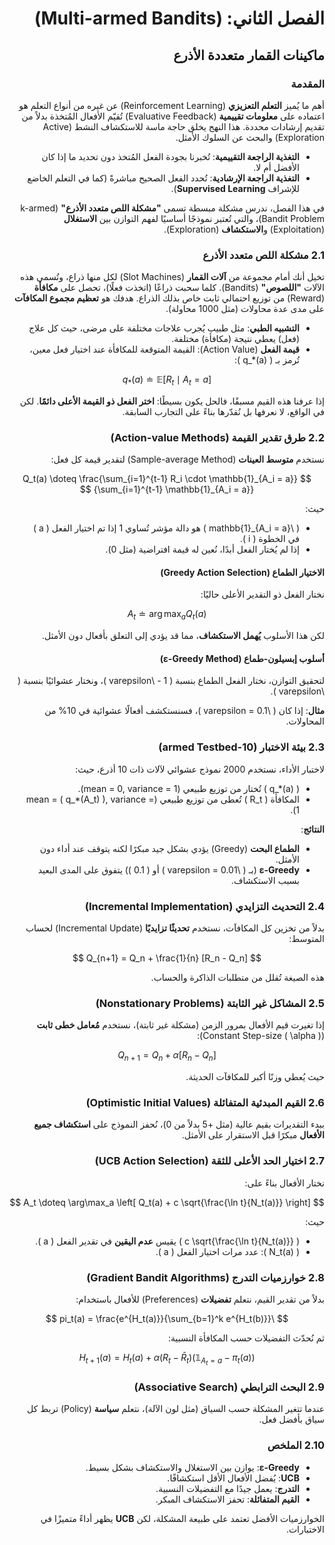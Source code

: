 <div dir="rtl">

# الفصل الثاني: (Multi-armed Bandits)  
## ماكينات القمار متعددة الأذرع  

### المقدمة  
أهم ما يُميز **التعلم التعزيزي** (Reinforcement Learning) عن غيره من أنواع التعلم هو اعتماده على **معلومات تقييمية** (Evaluative Feedback) تُقيّم الأفعال المُتخذة بدلاً من تقديم إرشادات محددة. هذا النهج يخلق حاجة ماسة للاستكشاف النشط (Active Exploration) والبحث عن السلوك الأمثل.  

- **التغذية الراجعة التقييمية**: تُخبرنا بجودة الفعل المُتخذ دون تحديد ما إذا كان الأفضل أم لا.  
- **التغذية الراجعة الإرشادية**: تُحدد الفعل الصحيح مباشرةً (كما في التعلم الخاضع للإشراف **Supervised Learning**).  

في هذا الفصل، ندرس مشكلة مبسطة تسمى **"مشكلة اللص متعدد الأذرع"** (k-armed Bandit Problem)، والتي تُعتبر نموذجًا أساسيًا لفهم التوازن بين **الاستغلال** (Exploitation) و**الاستكشاف** (Exploration).  

### 2.1 مشكلة اللص متعدد الأذرع  
تخيل أنك أمام مجموعة من **آلات القمار** (Slot Machines) لكل منها ذراع، وتُسمى هذه الآلات **"اللصوص"** (Bandits). كلما سحبت ذراعًا (اتخذت فعلًا)، تحصل على **مكافأة** (Reward) من توزيع احتمالي ثابت خاص بذلك الذراع. هدفك هو **تعظيم مجموع المكافآت** على مدى عدة محاولات (مثل 1000 محاولة).  

- **التشبيه الطبي**: مثل طبيب يُجرب علاجات مختلفة على مرضى، حيث كل علاج (فعل) يعطي نتيجة (مكافأة) مختلفة.  
- **قيمة الفعل** (Action Value): القيمة المتوقعة للمكافأة عند اختيار فعل معين، تُرمز بـ \( q_*(a) \):  

$$
q_*(a) \doteq \mathbb{E}[R_t \mid A_t = a]
$$

إذا عرفنا هذه القيم مسبقًا، فالحل يكون بسيطًا: **اختر الفعل ذو القيمة الأعلى دائمًا**. لكن في الواقع، لا نعرفها بل نُقدّرها بناءً على التجارب السابقة.  

### 2.2 طرق تقدير القيمة (Action-value Methods)  
نستخدم **متوسط العينات** (Sample-average Method) لتقدير قيمة كل فعل:  

$$
Q_t(a) \doteq \frac{\sum_{i=1}^{t-1} R_i \cdot \mathbb{1}_{A_i = a}}{\sum_{i=1}^{t-1} \mathbb{1}_{A_i = a}}
$$

حيث:  
- \( \mathbb{1}_{A_i = a} \) هو دالة مؤشر تُساوي 1 إذا تم اختيار الفعل \( a \) في الخطوة \( i \).  
- إذا لم يُختار الفعل أبدًا، نُعين له قيمة افتراضية (مثل 0).  

#### الاختيار الطماع (Greedy Action Selection)  
نختار الفعل ذو التقدير الأعلى حاليًا:  

$$
A_t \doteq \arg\max_a Q_t(a)
$$

لكن هذا الأسلوب **يُهمل الاستكشاف**، مما قد يؤدي إلى التعلق بأفعال دون الأمثل.  

#### أسلوب إبسيلون-طماع (ε-Greedy Method)  
لتحقيق التوازن، نختار الفعل الطماع بنسبة \( 1 - \varepsilon \)، ونختار عشوائيًا بنسبة \( \varepsilon \).  

**مثال**: إذا كان \( \varepsilon = 0.1 \)، فسنستكشف أفعالًا عشوائية في 10% من المحاولات.  

### 2.3 بيئة الاختبار (10-armed Testbed)  
لاختبار الأداء، نستخدم 2000 نموذج عشوائي لآلات ذات 10 أذرع، حيث:  
- \( q_*(a) \) تُختار من توزيع طبيعي (mean = 0, variance = 1).  
- المكافأة \( R_t \) تُعطى من توزيع طبيعي (mean = \( q_*(A_t) \), variance = 1).  

**النتائج**:  
- **الطماع البحت** (Greedy) يؤدي بشكل جيد مبكرًا لكنه يتوقف عند أداء دون الأمثل.  
- **ε-Greedy** (بـ \( \varepsilon = 0.01 \) أو \( 0.1 \)) يتفوق على المدى البعيد بسبب الاستكشاف.  

### 2.4 التحديث التزايدي (Incremental Implementation)  
بدلاً من تخزين كل المكافآت، نستخدم **تحديثًا تزايديًا** (Incremental Update) لحساب المتوسط:  

$$
Q_{n+1} = Q_n + \frac{1}{n} [R_n - Q_n]
$$

هذه الصيغة تُقلل من متطلبات الذاكرة والحساب.  

### 2.5 المشاكل غير الثابتة (Nonstationary Problems)  
إذا تغيرت قيم الأفعال بمرور الزمن (مشكلة غير ثابتة)، نستخدم **مُعامل خطى ثابت** (Constant Step-size \( \alpha \)):  

$$
Q_{n+1} = Q_n + \alpha [R_n - Q_n]
$$

حيث يُعطي وزنًا أكبر للمكافآت الحديثة.  

### 2.6 القيم المبدئية المتفائلة (Optimistic Initial Values)  
ببدء التقديرات بقيم عالية (مثل +5 بدلاً من 0)، نُحفز النموذج على **استكشاف جميع الأفعال** مبكرًا قبل الاستقرار على الأمثل.  

### 2.7 اختيار الحد الأعلى للثقة (UCB Action Selection)  
نختار الأفعال بناءً على:  

$$
A_t \doteq \arg\max_a \left[ Q_t(a) + c \sqrt{\frac{\ln t}{N_t(a)}} \right]
$$

حيث:  
- \( c \sqrt{\frac{\ln t}{N_t(a)}} \) يقيس **عدم اليقين** في تقدير الفعل \( a \).  
- \( N_t(a) \): عدد مرات اختيار الفعل \( a \).  

### 2.8 خوارزميات التدرج (Gradient Bandit Algorithms)  
بدلاً من تقدير القيم، نتعلم **تفضيلات** (Preferences) للأفعال باستخدام:  

$$
\pi_t(a) = \frac{e^{H_t(a)}}{\sum_{b=1}^k e^{H_t(b)}}
$$

ثم نُحدّث التفضيلات حسب المكافأة النسبية:  

$$
H_{t+1}(a) = H_t(a) + \alpha (R_t - \bar{R}_t)(\mathbb{1}_{A_t = a} - \pi_t(a))
$$

### 2.9 البحث الترابطي (Associative Search)  
عندما تتغير المشكلة حسب السياق (مثل لون الآلة)، نتعلم **سياسة** (Policy) تربط كل سياق بأفضل فعل.  

### 2.10 الملخص  
- **ε-Greedy**: يوازن بين الاستغلال والاستكشاف بشكل بسيط.  
- **UCB**: يُفضل الأفعال الأقل استكشافًا.  
- **التدرج**: يعمل جيدًا مع التفضيلات النسبية.  
- **القيم المتفائلة**: تحفز الاستكشاف المبكر.  

الخوارزميات الأفضل تعتمد على طبيعة المشكلة، لكن **UCB** يظهر أداءً متميزًا في الاختبارات.
